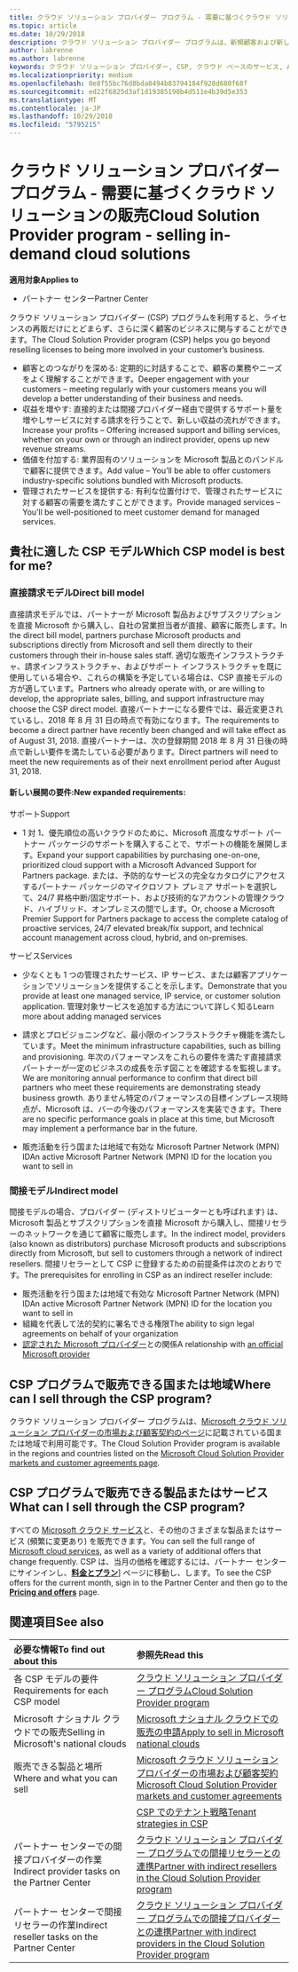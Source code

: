 ```yaml
---
title: クラウド ソリューション プロバイダー プログラム - 需要に基づくクラウド ソリューションの販売 | パートナー センター
ms.topic: article
ms.date: 10/29/2018
description: クラウド ソリューション プロバイダー プログラムは、新規顧客および新しい専門分野の追加によってビジネスの拡大に役立ちます。
author: labrenne
ms.author: labrenne
keywords: クラウド ソリューション プロバイダー, CSP, クラウド ベースのサービス, Azure, Office 365, Dynamics, CSP パートナ, CSP での販売, 直接パートナー, CSP 直接パートナー, CSP 間接リセラー, 直接 CSP, 間接 CSP, 直接モデル, 間接モデル, 間接リセラー, 間接プロバイダー, プロバイダー, ディストリビューター, クラウド ソリューション プロバイダー プログラム
ms.localizationpriority: medium
ms.openlocfilehash: 0e8f55bc76d8bda8494b83794184f928d680f68f
ms.sourcegitcommit: ed22f6825d3af1d19385198b4d511e4b39d5e353
ms.translationtype: MT
ms.contentlocale: ja-JP
ms.lasthandoff: 10/29/2018
ms.locfileid: "5795215"
---
```

# <a name="cloud-solution-provider-program---selling-in-demand-cloud-solutions"></a><span data-ttu-id="02a65-104">クラウド ソリューション プロバイダー プログラム - 需要に基づくクラウド ソリューションの販売</span><span class="sxs-lookup"><span data-stu-id="02a65-104">Cloud Solution Provider program - selling in-demand cloud solutions</span></span> 

**<span data-ttu-id="02a65-105">適用対象</span><span class="sxs-lookup"><span data-stu-id="02a65-105">Applies to</span></span>**

-  <span data-ttu-id="02a65-106">パートナー センター</span><span class="sxs-lookup"><span data-stu-id="02a65-106">Partner Center</span></span>

<span data-ttu-id="02a65-107">クラウド ソリューション プロバイダー (CSP) プログラムを利用すると、ライセンスの再販だけにとどまらず、さらに深く顧客のビジネスに関与することができます。</span><span class="sxs-lookup"><span data-stu-id="02a65-107">The Cloud Solution Provider program (CSP) helps you go beyond reselling licenses to being more involved in your customer’s business.</span></span>
 
- <span data-ttu-id="02a65-108">顧客とのつながりを深める: 定期的に対話することで、顧客の業務やニーズをよく理解することができます。</span><span class="sxs-lookup"><span data-stu-id="02a65-108">Deeper engagement with your customers – meeting regularly with your customers means you will develop a better understanding of their business and needs.</span></span>
- <span data-ttu-id="02a65-109">収益を増やす: 直接的または間接プロバイダー経由で提供するサポート量を増やしサービスに対する請求を行うことで、新しい収益の流れができます。</span><span class="sxs-lookup"><span data-stu-id="02a65-109">Increase your profits – Offering increased support and billing services, whether on your own or through an indirect provider, opens up new revenue streams.</span></span>  
- <span data-ttu-id="02a65-110">価値を付加する: 業界固有のソリューションを Microsoft 製品とのバンドルで顧客に提供できます。</span><span class="sxs-lookup"><span data-stu-id="02a65-110">Add value – You’ll be able to offer customers industry-specific solutions bundled with Microsoft products.</span></span>
- <span data-ttu-id="02a65-111">管理されたサービスを提供する: 有利な位置付けで、管理されたサービスに対する顧客の需要を満たすことができます。</span><span class="sxs-lookup"><span data-stu-id="02a65-111">Provide managed services – You’ll be well-positioned to meet customer demand for managed services.</span></span> 

## <a name="which-csp-model-is-best-for-me"></a><span data-ttu-id="02a65-112">貴社に適した CSP モデル</span><span class="sxs-lookup"><span data-stu-id="02a65-112">Which CSP model is best for me?</span></span>

### <a name="direct-bill-model"></a><span data-ttu-id="02a65-113">直接請求モデル</span><span class="sxs-lookup"><span data-stu-id="02a65-113">Direct bill model</span></span>

 <span data-ttu-id="02a65-114">直接請求モデルでは、パートナーが Microsoft 製品およびサブスクリプションを直接 Microsoft から購入し、自社の営業担当者が直接、顧客に販売します。</span><span class="sxs-lookup"><span data-stu-id="02a65-114">In the direct bill model, partners purchase Microsoft products and subscriptions directly from Microsoft and sell them directly to their customers through their in-house sales staff.</span></span> <span data-ttu-id="02a65-115">適切な販売インフラストラクチャ、請求インフラストラクチャ、およびサポート インフラストラクチャを既に使用している場合や、これらの構築を予定している場合は、CSP 直接モデルの方が適しています。</span><span class="sxs-lookup"><span data-stu-id="02a65-115">Partners who already operate with, or are willing to develop, the appropriate sales, billing, and support infrastructure may choose the CSP direct model.</span></span> <span data-ttu-id="02a65-116">直接パートナーになる要件では、最近変更されているし、2018 年 8 月 31 日の時点で有効になります。</span><span class="sxs-lookup"><span data-stu-id="02a65-116">The requirements to become a direct partner have recently been changed and will take effect as of August 31, 2018.</span></span> <span data-ttu-id="02a65-117">直接パートナーは、次の登録期間 2018 年 8 月 31 日後の時点で新しい要件を満たしている必要があります。</span><span class="sxs-lookup"><span data-stu-id="02a65-117">Direct partners will need to meet the new requirements as of their next enrollment period after August 31, 2018.</span></span>


#### <a name="new-expanded-requirements"></a><span data-ttu-id="02a65-118">新しい展開の要件:</span><span class="sxs-lookup"><span data-stu-id="02a65-118">New expanded requirements:</span></span>

<span data-ttu-id="02a65-119">サポート</span><span class="sxs-lookup"><span data-stu-id="02a65-119">Support</span></span>
- <span data-ttu-id="02a65-120">1 対 1、優先順位の高いクラウドのために、Microsoft 高度なサポート パートナー パッケージのサポートを購入することで、サポートの機能を展開します。</span><span class="sxs-lookup"><span data-stu-id="02a65-120">Expand your support capabilities by purchasing one-on-one, prioritized cloud support with a Microsoft Advanced Support for Partners package.</span></span> <span data-ttu-id="02a65-121">または、予防的なサービスの完全なカタログにアクセスするパートナー パッケージのマイクロソフト プレミア サポートを選択して、24/7 昇格中断/固定サポート、および技術的なアカウントの管理クラウド、ハイブリッド、オンプレミスの間でします。</span><span class="sxs-lookup"><span data-stu-id="02a65-121">Or, choose a Microsoft Premier Support for Partners package to access the complete catalog of proactive services, 24/7 elevated break/fix support, and technical account management across cloud, hybrid, and on-premises.</span></span> 

<span data-ttu-id="02a65-122">サービス</span><span class="sxs-lookup"><span data-stu-id="02a65-122">Services</span></span>

- <span data-ttu-id="02a65-123">少なくとも 1 つの管理されたサービス、IP サービス、または顧客アプリケーションでソリューションを提供することを示します。</span><span class="sxs-lookup"><span data-stu-id="02a65-123">Demonstrate that you provide at least one managed service, IP service, or customer solution application.</span></span> <span data-ttu-id="02a65-124">管理対象サービスを追加する方法について詳しく知る</span><span class="sxs-lookup"><span data-stu-id="02a65-124">Learn more about adding managed services</span></span>

- <span data-ttu-id="02a65-125">請求とプロビジョニングなど、最小限のインフラストラクチャ機能を満たしています。</span><span class="sxs-lookup"><span data-stu-id="02a65-125">Meet the minimum infrastructure capabilities, such as billing and provisioning.</span></span>
<span data-ttu-id="02a65-126">年次のパフォーマンスをこれらの要件を満たす直接請求パートナーが一定のビジネスの成長を示す図ことを確認するを監視します。</span><span class="sxs-lookup"><span data-stu-id="02a65-126">We are monitoring annual performance to confirm that direct bill partners who meet these requirements are demonstrating steady business growth.</span></span> <span data-ttu-id="02a65-127">ありません特定のパフォーマンスの目標インプレース現時点が、Microsoft は、バーの今後のパフォーマンスを実装できます。</span><span class="sxs-lookup"><span data-stu-id="02a65-127">There are no specific performance goals in place at this time, but Microsoft may implement a performance bar in the future.</span></span> 

- <span data-ttu-id="02a65-128">販売活動を行う国または地域で有効な Microsoft Partner Network (MPN) ID</span><span class="sxs-lookup"><span data-stu-id="02a65-128">An active Microsoft Partner Network (MPN) ID for the location you want to sell in</span></span>


### <a name="indirect-model"></a><span data-ttu-id="02a65-129">間接モデル</span><span class="sxs-lookup"><span data-stu-id="02a65-129">Indirect model</span></span>

<span data-ttu-id="02a65-130">間接モデルの場合、プロバイダー (ディストリビューターとも呼ばれます) は、Microsoft 製品とサブスクリプションを直接 Microsoft から購入し、間接リセラーのネットワークを通じて顧客に販売します。</span><span class="sxs-lookup"><span data-stu-id="02a65-130">In the indirect model, providers (also known as distributors) purchase Microsoft products and subscriptions directly from Microsoft, but sell to customers through a network of indirect resellers.</span></span> <span data-ttu-id="02a65-131">間接リセラーとして CSP に登録するための前提条件は次のとおりです。</span><span class="sxs-lookup"><span data-stu-id="02a65-131">The prerequisites for enrolling in CSP as an indirect reseller include:</span></span>

- <span data-ttu-id="02a65-132">販売活動を行う国または地域で有効な Microsoft Partner Network (MPN) ID</span><span class="sxs-lookup"><span data-stu-id="02a65-132">An active Microsoft Partner Network (MPN) ID for the location you want to sell in</span></span>
- <span data-ttu-id="02a65-133">組織を代表して法的契約に署名できる権限</span><span class="sxs-lookup"><span data-stu-id="02a65-133">The ability to sign legal agreements on behalf of your organization</span></span>
- <span data-ttu-id="02a65-134">[認定された Microsoft プロバイダー](https://partnercenter.microsoft.com/partner/find-a-provider)との関係</span><span class="sxs-lookup"><span data-stu-id="02a65-134">A relationship with [an official Microsoft provider](https://partnercenter.microsoft.com/partner/find-a-provider)</span></span>


## <a name="where-can-i-sell-through-the-csp-program"></a><span data-ttu-id="02a65-135">CSP プログラムで販売できる国または地域</span><span class="sxs-lookup"><span data-stu-id="02a65-135">Where can I sell through the CSP program?</span></span>

<span data-ttu-id="02a65-136">クラウド ソリューション プロバイダー プログラムは、[Microsoft クラウド ソリューション プロバイダーの市場および顧客契約のページ](agreements.md)に記載されている国または地域で利用可能です。</span><span class="sxs-lookup"><span data-stu-id="02a65-136">The Cloud Solution Provider program is available in the regions and countries listed on the [Microsoft Cloud Solution Provider markets and customer agreements page](agreements.md).</span></span>  

## <a name="what-can-i-sell-through-the-csp-program"></a><span data-ttu-id="02a65-137">CSP プログラムで販売できる製品またはサービス</span><span class="sxs-lookup"><span data-stu-id="02a65-137">What can I sell through the CSP program?</span></span>

<span data-ttu-id="02a65-138">すべての [Microsoft クラウド サービス](https://partner.microsoft.com/cloud-solution-provider/products-and-services)と、その他のさまざまな製品またはサービス (頻繁に変更あり) を販売できます。</span><span class="sxs-lookup"><span data-stu-id="02a65-138">You can sell the full range of [Microsoft cloud services](https://partner.microsoft.com/cloud-solution-provider/products-and-services), as well as a variety of additional offers that change frequently.</span></span> <span data-ttu-id="02a65-139">CSP は、当月の価格を確認するには、パートナー センターにサインインし、[**料金とプラン**](https://partnercenter.microsoft.com/pcv/sales)] ページに移動し、します。</span><span class="sxs-lookup"><span data-stu-id="02a65-139">To see the CSP offers for the current month, sign in to the Partner Center and then go to the [**Pricing and offers**](https://partnercenter.microsoft.com/pcv/sales) page.</span></span>

## <a name="see-also"></a><span data-ttu-id="02a65-140">関連項目</span><span class="sxs-lookup"><span data-stu-id="02a65-140">See also</span></span> 


|**<span data-ttu-id="02a65-141">必要な情報</span><span class="sxs-lookup"><span data-stu-id="02a65-141">To find out about this</span></span>**   |**<span data-ttu-id="02a65-142">参照先</span><span class="sxs-lookup"><span data-stu-id="02a65-142">Read this</span></span>**   |
|:---------------------------|:--------------------|
|<span data-ttu-id="02a65-143">各 CSP モデルの要件</span><span class="sxs-lookup"><span data-stu-id="02a65-143">Requirements for each CSP model</span></span>   | [<span data-ttu-id="02a65-144">クラウド ソリューション プロバイダー プログラム</span><span class="sxs-lookup"><span data-stu-id="02a65-144">Cloud Solution Provider program</span></span>](https://partnercenter.microsoft.com/partner/cloud-solution-provider)|
|<span data-ttu-id="02a65-145">Microsoft ナショナル クラウドでの販売</span><span class="sxs-lookup"><span data-stu-id="02a65-145">Selling in Microsoft's national clouds</span></span>   | [<span data-ttu-id="02a65-146">Microsoft ナショナル クラウドでの販売の申請</span><span class="sxs-lookup"><span data-stu-id="02a65-146">Apply to sell in Microsoft national clouds</span></span>](csp-national-clouds-overview.md)|
|<span data-ttu-id="02a65-147">販売できる製品と場所</span><span class="sxs-lookup"><span data-stu-id="02a65-147">Where and what you can sell</span></span>   |[<span data-ttu-id="02a65-148">Microsoft クラウド ソリューション プロバイダーの市場および顧客契約</span><span class="sxs-lookup"><span data-stu-id="02a65-148">Microsoft Cloud Solution Provider markets and customer agreements</span></span>](agreements.md)|
|  | [<span data-ttu-id="02a65-149">CSP でのテナント戦略</span><span class="sxs-lookup"><span data-stu-id="02a65-149">Tenant strategies in CSP</span></span>](regional-authorization-overview.md)
|<span data-ttu-id="02a65-150">パートナー センターでの間接プロバイダーの作業</span><span class="sxs-lookup"><span data-stu-id="02a65-150">Indirect provider tasks on the Partner Center</span></span>  |[<span data-ttu-id="02a65-151">クラウド ソリューション プロバイダー プログラムでの間接リセラーとの連携</span><span class="sxs-lookup"><span data-stu-id="02a65-151">Partner with indirect resellers in the Cloud Solution Provider program</span></span>](indirect-provider-tasks-in-partner-center.md)|
|<span data-ttu-id="02a65-152">パートナー センターで間接リセラーの作業</span><span class="sxs-lookup"><span data-stu-id="02a65-152">Indirect reseller tasks on the Partner Center</span></span>   |[<span data-ttu-id="02a65-153">クラウド ソリューション プロバイダー プログラムでの間接プロバイダーとの連携</span><span class="sxs-lookup"><span data-stu-id="02a65-153">Partner with indirect providers in the Cloud Solution Provider program</span></span>](indirect-reseller-tasks-in-partner-center.md)|
